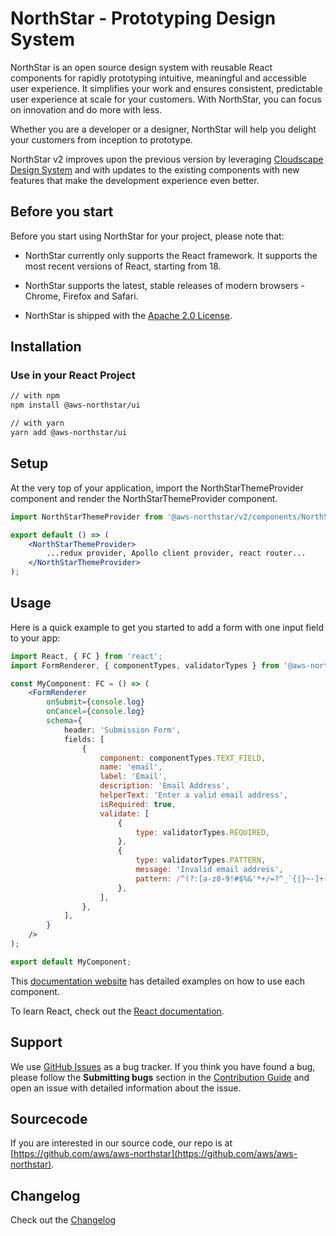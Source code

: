 # NorthStar - Prototyping Design System

NorthStar is an open source design system with reusable React components for rapidly prototyping intuitive, meaningful and accessible user experience. It simplifies your work and ensures consistent, predictable user experience at scale for your customers. With NorthStar, you can focus on innovation and do more with less.

Whether you are a developer or a designer, NorthStar will help you delight your customers from inception to prototype.

NorthStar v2 improves upon the previous version by leveraging [Cloudscape Design System](https://cloudscape.design/) and with updates to the existing components with new features that make the development experience even better.  

## Before you start

Before you start using NorthStar for your project, please note that:

* NorthStar currently only supports the React framework. It supports the most recent versions of React, starting from 18.

* NorthStar supports the latest, stable releases of modern browsers - Chrome, Firefox and Safari.

* NorthStar is shipped with the [Apache 2.0 License](https://www.apache.org/licenses/LICENSE-2.0).

## Installation

### Use in your React Project

```bash 
// with npm
npm install @aws-northstar/ui

// with yarn
yarn add @aws-northstar/ui
```

## Setup

At the very top of your application, import the NorthStarThemeProvider component and render the NorthStarThemeProvider component.

```jsx static
import NorthStarThemeProvider from '@aws-northstar/v2/components/NorthStarThemeProvider';

export default () => (
    <NorthStarThemeProvider>
        ...redux provider, Apollo client provider, react router...
    </NorthStarThemeProvider>
);
```

## Usage
Here is a quick example to get you started to add a form with one input field to your app:

```jsx static
import React, { FC } from 'react';
import FormRenderer, { componentTypes, validatorTypes } from '@aws-northstar/ui/components/FormRenderer';

const MyComponent: FC = () => (
    <FormRenderer 
        onSubmit={console.log} 
        onCancel={console.log}
        schema={
            header: 'Submission Form',
            fields: [
                {
                    component: componentTypes.TEXT_FIELD,
                    name: 'email',
                    label: 'Email',
                    description: 'Email Address',
                    helperText: 'Enter a valid email address',
                    isRequired: true,
                    validate: [
                        {
                            type: validatorTypes.REQUIRED,
                        },
                        {
                            type: validatorTypes.PATTERN,
                            message: 'Invalid email address',
                            pattern: /^(?:[a-z0-9!#$%&'*+/=?^_`{|}~-]+(?:\.[a-z0-9!#$%&'*+/=?^_`{|}~-]+)*|"(?:[\x01-\x08\x0b\x0c\x0e-\x1f\x21\x23-\x5b\x5d-\x7f]|\\[\x01-\x09\x0b\x0c\x0e-\x7f])*")@(?:(?:[a-z0-9](?:[a-z0-9-]*[a-z0-9])?\.)+[a-z0-9](?:[a-z0-9-]*[a-z0-9])?|\[(?:(?:25[0-5]|2[0-4][0-9]|[01]?[0-9][0-9]?)\.){3}(?:25[0-5]|2[0-4][0-9]|[01]?[0-9][0-9]?|[a-z0-9-]*[a-z0-9]:(?:[\x01-\x08\x0b\x0c\x0e-\x1f\x21-\x5a\x53-\x7f]|\\[\x01-\x09\x0b\x0c\x0e-\x7f])+)\])$/i,
                        },
                    ],
                },
            ],
        }
    />
);

export default MyComponent; 
```

This [documentation website](https://aws.github.io/aws-northstar/) has detailed examples on how to use each component. 

To learn React, check out the [React documentation](https://reactjs.org/).

## Support

We use [GitHub Issues](https://github.com/aws/aws-northstar/issues) as a bug tracker. If you think you have found a bug, please follow the **Submitting bugs** section in the [Contribution Guide](https://github.com/aws/aws-northstar/blob/main/CONTRIBUTING.md) and open an issue with detailed information about the issue.

## Sourcecode

If you are interested in our source code, our repo is at [https://github.com/aws/aws-northstar](https://github.com/aws/aws-northstar).

## Changelog

Check out the [Changelog](https://github.com/aws/aws-northstar/releases)
